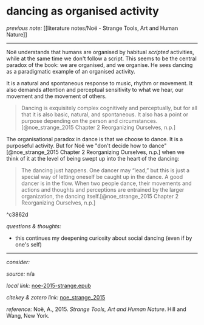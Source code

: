 # dancing as organised activity

_previous note:_ [[literature notes/Noë - Strange Tools, Art and Human Nature]]

---

Noë understands that humans are organised by habitual _scripted_ activities, while at the same time we don't follow a script. This seems to be the central paradox of the book: we are organised, and we organise. He sees dancing as a paradigmatic example of an organised activity.

It is a natural and spontaneous response to music, rhythm or movement. It also demands attention and perceptual sensitivity to what we hear, our movement and the movement of others. 

>Dancing is exquisitely complex cognitively and perceptually, but for all that it is also basic, natural, and spontaneous. It also has a point or purpose depending on the person and circumstances.[@noe_strange_2015 Chapter 2 Reorganizing Ourselves, n.p.]

The organisational paradox in dance is that we choose to dance. It is a purposeful activity. But for Noë we "don't decide how to dance" [@noe_strange_2015 Chapter 2 Reorganizing Ourselves, n.p.] when we think of it at the level of being swept up into the heart of the dancing:

>The dancing just happens. One dancer may “lead,” but this is just a special way of letting oneself be caught up in the dance. A good dancer is in the flow. When two people dance, their movements and actions and thoughts and perceptions are entrained by the larger organization, the dancing itself.[@noe_strange_2015 Chapter 2 Reorganizing Ourselves, n.p.]

^c3862d

_questions & thoughts:_

- this continues my deepening curiosity about social dancing (even if by one's self)

--- 

_consider:_


_source:_ n/a

_local link:_ [noe-2015-strange.epub](hook://file/mT3dr3uDv?p=RHJvcGJveC9iaWJsaW9ncmFwaHkgcGRmcw==&n=noe-2015-strange.epub)

_citekey & zotero link:_ [noe_strange_2015](zotero://select/items/1_GJLYSMRA)

_reference:_ Noë, A., 2015. _Strange Tools, Art and Human Nature_. Hill and Wang, New York.
